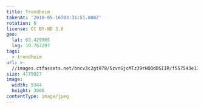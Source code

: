```yaml
---
title: Trondheim
takenAt: '2018-05-16T03:31:51.000Z'
rotation: 0
license: CC BY-ND 3.0
geo:
  lat: 63.429905
  lng: 10.767297
tags:
  - trondheim
url: >-
  //images.ctfassets.net/bncv3c2gt878/5zvnGjcMTz39rHQQdDSIIR/f557543e13776b577b29145f24421e25/trondheim_27304148387_o
size: 4175027
image:
  width: 5344
  height: 3006
contentType: image/jpeg
---
```


